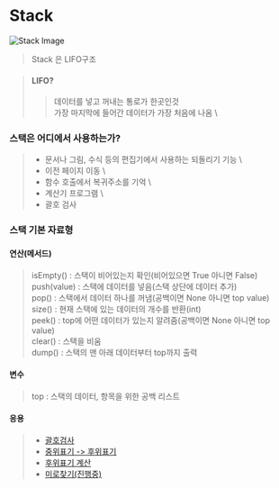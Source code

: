# Stack

![Stack Image](https://user-images.githubusercontent.com/44572131/121797295-5cbdd600-cc5a-11eb-8d5e-a86c37688e3f.gif)

> Stack 은 LIFO구조

> #### LIFO?
> > 데이터를 넣고 꺼내는 통로가 한곳인것 \
> > 가장 마지막에 들어간 데이터가 가장 처음에 나옴 \

### 스택은 어디에서 사용하는가?
> - 문서나 그림, 수식 등의 편집기에서 사용하는 되돌리기 기능 \
> - 이전 페이지 이동 \
> - 함수 호출에서 복귀주소를 기억 \
> - 계산기 프로그램 \
> - 괄호 검사
### 스택 기본 자료형

#### 연산(메서드)
> isEmpty() : 스택이 비어있는지 확인(비어있으면 True 아니면 False) \
> push(value) : 스택에 데이터를 넣음(스택 상단에 데이터 추가) \
> pop() : 스택에서 데이터 하나를 꺼냄(공백이면 None 아니면 top value) \
> size() : 현재 스택에 있는 데이터의 개수를 반환(int) \
> peek() : top에 어떤 데이터가 있는지 알려줌(공백이면 None 아니면 top value) \
> clear() : 스택을 비움 \
> dump() : 스택의 맨 아래 데이터부터 top까지 출력

#### 변수
> top : 스택의 데이터, 항목을 위한 공백 리스트 


#### 응용
> - [괄호검사](./CheckParentheses.py)
> - [중위표기 -> 후위표기](./CheckPostfix.py)
> - [후위표기 계산](./CalPostfix.py)
> - [미로찾기(진행중)](./NavMaze.py)